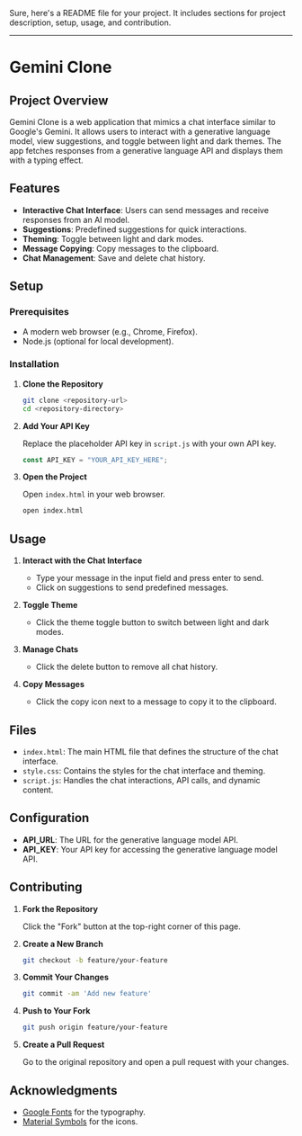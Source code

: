 Sure, here's a README file for your project. It includes sections for project description, setup, usage, and contribution.

---

# Gemini Clone

## Project Overview

Gemini Clone is a web application that mimics a chat interface similar to Google's Gemini. It allows users to interact with a generative language model, view suggestions, and toggle between light and dark themes. The app fetches responses from a generative language API and displays them with a typing effect.

## Features

- **Interactive Chat Interface**: Users can send messages and receive responses from an AI model.
- **Suggestions**: Predefined suggestions for quick interactions.
- **Theming**: Toggle between light and dark modes.
- **Message Copying**: Copy messages to the clipboard.
- **Chat Management**: Save and delete chat history.

## Setup

### Prerequisites

- A modern web browser (e.g., Chrome, Firefox).
- Node.js (optional for local development).

### Installation

1. **Clone the Repository**

   ```bash
   git clone <repository-url>
   cd <repository-directory>
   ```

2. **Add Your API Key**

   Replace the placeholder API key in `script.js` with your own API key.

   ```javascript
   const API_KEY = "YOUR_API_KEY_HERE";
   ```

3. **Open the Project**

   Open `index.html` in your web browser.

   ```bash
   open index.html
   ```

## Usage

1. **Interact with the Chat Interface**

   - Type your message in the input field and press enter to send.
   - Click on suggestions to send predefined messages.

2. **Toggle Theme**

   - Click the theme toggle button to switch between light and dark modes.

3. **Manage Chats**

   - Click the delete button to remove all chat history.

4. **Copy Messages**

   - Click the copy icon next to a message to copy it to the clipboard.

## Files

- `index.html`: The main HTML file that defines the structure of the chat interface.
- `style.css`: Contains the styles for the chat interface and theming.
- `script.js`: Handles the chat interactions, API calls, and dynamic content.

## Configuration

- **API_URL**: The URL for the generative language model API.
- **API_KEY**: Your API key for accessing the generative language model API.

## Contributing

1. **Fork the Repository**

   Click the "Fork" button at the top-right corner of this page.

2. **Create a New Branch**

   ```bash
   git checkout -b feature/your-feature
   ```

3. **Commit Your Changes**

   ```bash
   git commit -am 'Add new feature'
   ```

4. **Push to Your Fork**

   ```bash
   git push origin feature/your-feature
   ```

5. **Create a Pull Request**

   Go to the original repository and open a pull request with your changes.


## Acknowledgments

- [Google Fonts](https://fonts.google.com) for the typography.
- [Material Symbols](https://material.io/resources/icons) for the icons.
